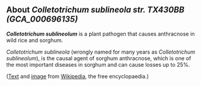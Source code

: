 About *Colletotrichum sublineola str. TX430BB (GCA\_000696135)* 
---------------------------------------------------------------



***Colletotrichum sublineolum*** is a plant pathogen that causes
anthracnose in wild rice and sorghum.

*Colletotrichum sublineola* (wrongly named for many years as
*Colletotrichum sublineolum*), is the causal agent of sorghum
anthracnose, which is one of the most important diseases in sorghum and
can cause losses up to 25%.

([Text](http://en.wikipedia.org/wiki/Colletotrichum_sublineolum) and
[image](https://commons.wikimedia.org/wiki/File:Acervuli_of_Colletotrichum_sublineolum_on_Sweet_sorghum.jpg)
from [Wikipedia](http://en.wikipedia.org/), the free encyclopaedia.)
